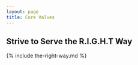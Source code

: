 ```yaml
---
layout: page
title: Core Values
---
```


## Strive to Serve the R.I.G.H.T Way

{% include the-right-way.md %}